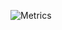 ![Metrics](https://metrics.lecoq.io/0x36D76289?template=classic&base.indepth=true&base.hireable=true&base.skip=true&repositories.forks=true&isocalendar=1&languages=1&lines=1&stars=1&habits=1&achievements=1&followup=1&base=header%2C%20activity%2C%20community%2C%20repositories%2C%20metadata&base.indepth=true&base.hireable=true&base.skip=true&isocalendar=false&isocalendar.duration=half-year&languages=false&languages.limit=10&languages.threshold=0%25&languages.other=true&languages.colors=github&languages.sections=most-used&languages.indepth=true&languages.analysis.timeout=15&languages.analysis.timeout.repositories=7.5&languages.categories=markup%2C%20programming&languages.recent.categories=markup%2C%20programming&languages.recent.load=300&languages.recent.days=14&lines=false&lines.sections=base&lines.repositories.limit=4&lines.history.limit=1&lines.delay=0&stars=false&stars.limit=4&habits=false&habits.from=200&habits.days=14&habits.facts=true&habits.charts=true&habits.charts.type=graph&habits.trim=false&habits.languages.limit=8&habits.languages.threshold=0%25&followup=false&followup.sections=repositories&followup.indepth=true&followup.archived=true&achievements=false&achievements.threshold=B&achievements.secrets=true&achievements.display=detailed&achievements.limit=0&config.timezone=Europe%2FParis&config.twemoji=true&config.octicon=true&config.display=columns)
